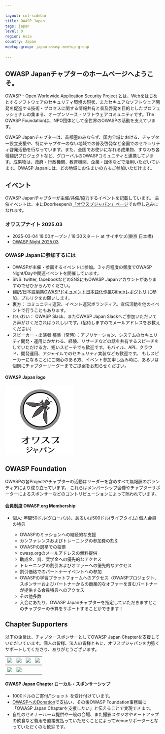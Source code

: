 ```yaml
---

layout: col-sidebar
title: OWASP Japan
tags: japan
level: 0
region: Asia
country: Japan
meetup-group: japan-owasp-meetup-group

---
```


## OWASP Japanチャプターのホームページへようこそ。

OWASP - Open Worldwide Application Security Project とは、Webをはじめとするソフトウェアのセキュリティ環境の現状、またセキュアなソフトウェア開発を促進する技術・プロセスに関する情報共有と普及啓発を目的としたプロフェッショナルの集まる、オープンソース・ソフトウェアコミュニティです。The OWASP Foundationは、NPO団体として全世界のOWASPの活動を支えています。

OWASP Japanチャプターは、首都圏のみならず、国内全域における、チャプター設立支援や、特にチャプターのない地域での普及啓発など全国でのセキュリティ啓発活動を行なっています。また、全国でお使いになれる成果物、すなわち各種翻訳プロジェクトなど、グローバルのOWASPコミュニティと連携しています。成果物は、政府・行政機関、教育機関、企業・団体などで活用いただいています。OWASP Japanには、どの地域にお住まいの方もご参加いただけます。

## イベント
OWASP Japanチャプターが主催/共催/協力するイベントを記載しています。
主催イベントは、主にDoorkeeperの[「オワスプジャパン」ページ](https://owasp.doorkeeper.jp/)でお申し込みになれます。

### オワスプナイト 2025.03
* 2025-03-04 18:00オープン / 18:30スタート at サイボウズ(東京 日本橋)
* [OWASP Night 2025.03](https://owasp.doorkeeper.jp/events/182085)

### OWASP Japanに参加するには
* OWASPが主催・参画するイベントに参加。３ヶ月程度の頻度でOWASP Night/Dayや関連イベントを開催しています。
* SNS: twitter, facebookなどのSNSにもOWASP Japanアカウントがありますのでぜひからんでください。
* 翻訳/日本語編集[OWASPドキュメント日本語化作業Githubレポジトリ](https://github.com/owasp-ja) に参加。プルリクをお願いします。
* 裏方： コミュニティ運営、イベント運営ボランティア。宣伝活動を他のイベントで行うこともあります。
* わいわい： OWASP Slack、またOWASP Japan Slackへご参加いただいてお声がけくださればうれしいです。(招待しますのでメールアドレスをお教えください）
* スピーカー・出演者 募集（常時）：アプリケーション、システムのセキュリティ開発・運用にかかわる、経験、リサーチなどの話を共有するスピーチをしていただける方、短いスピーチでも歓迎です。モバイル、API、クラウド、開発運用、アジャイルでのセキュリティ実装なども歓迎です。 もしスピーカーになることにご関心のある方、イベント参加申し込み時に、あるいは個別にチャプターリーダーまでご提案をお知らせください。

#### OWASP Japan logo
[![OWASP Japan](assets/images/owasp-japan-katakana.png)](https://owasp.org/www-chapter-japan/)

## OWASP Foundation
OWASPの各Projectやチャプターの活動はリーダーを含めすべて無報酬のボランティアにより成り立っています。
これらはメンバーシップ会費やチャプターサポーターによるスポンサーなどのコントリビューションによって賄われています。

#### 会員制度 OWASP.org Membership
* [個人: 年間50ドル(グローバル)、あるいは500ドル(ライフタイム) ](https://owasp.glueup.com/organization/6727/memberships/)
  個人会員の特典

  * OWASPのミッションへの継続的な支援
  * カンファレンスおよびトレーニングの参加費の割引
  * OWASPの選挙での投票
  * owasp.orgのメールアドレスの無料提供
  * 助成金、賞、奨学金への優先的なアクセス
  * トレーニングの割引およびオファーへの優先的なアクセス
  * 割引価格でのパートナーイベントへの参加
  * OWASPの学習プラットフォームへのアクセス（OWASPプロジェクト、スポンサーおよびパートナーからの商業的なオファーを含むパートナーが提供する会員特典へのアクセス
  * その他多数
  * 入会にあたり、OWASP Japanチャプターを指定していただきますとこのチャプターの予算をサポートすることができます！


## Chapter Supporters
以下の企業は、チャプタースポンサーとしてOWASP Japan Chapterを支援していただいています。個人の皆様、法人の皆様ともに、オワスプジャパンを力強くサポートしてくださり、ありがとうございます。

| [<img src="https://owasp.org/www-chapter-japan/assets/images/SCSK-Security_J_B2.jpg" width="180">](https://scsksecurity.co.jp/)|[<img src="https://owasp.org/www-chapter-japan/assets/images/Cybozu.png" width="200">](https://cybozu.co.jp/en/company/)|[<img src="https://owasp.org/assets/images/corp-member-logo/ub-secure.png" width="200">](https://www.ubsecure.jp/) |[<img src="https://owasp.org/assets/images/corp-member-logo/aeyesecuritylab-logo.png" width="160">](https://www.aeyesec.jp/) |
|----|----|----|----|
|||||
| [<img src="https://owasp.org/www-chapter-japan/assets/images/snyk.png" width="200">](https://go.snyk.io/jp.html) | [<img src="https://owasp.org/www-chapter-japan/assets/images/Fastly_logo_2020.jpg" width="200">](https://www.fastly.com/jp/) |

#### OWASP Japan Chapter ローカル・スポンサーシップ	
   * 1000ドルのご寄付/1ショット を受け付けています。
   * [OWASPへのDonation](https://owasp.org/donate/)で支払い、その後OWASP Foundation事務局に「OWASP Japan Chapterを支援したい」と伝えることで実現できます。
   * 自社のセミナールーム提供や一般の会場、また撮影スタジオやミートアップの飲食など費用を直接支払っていただくことによってVenueサポーターとなっていただくのも歓迎です。

